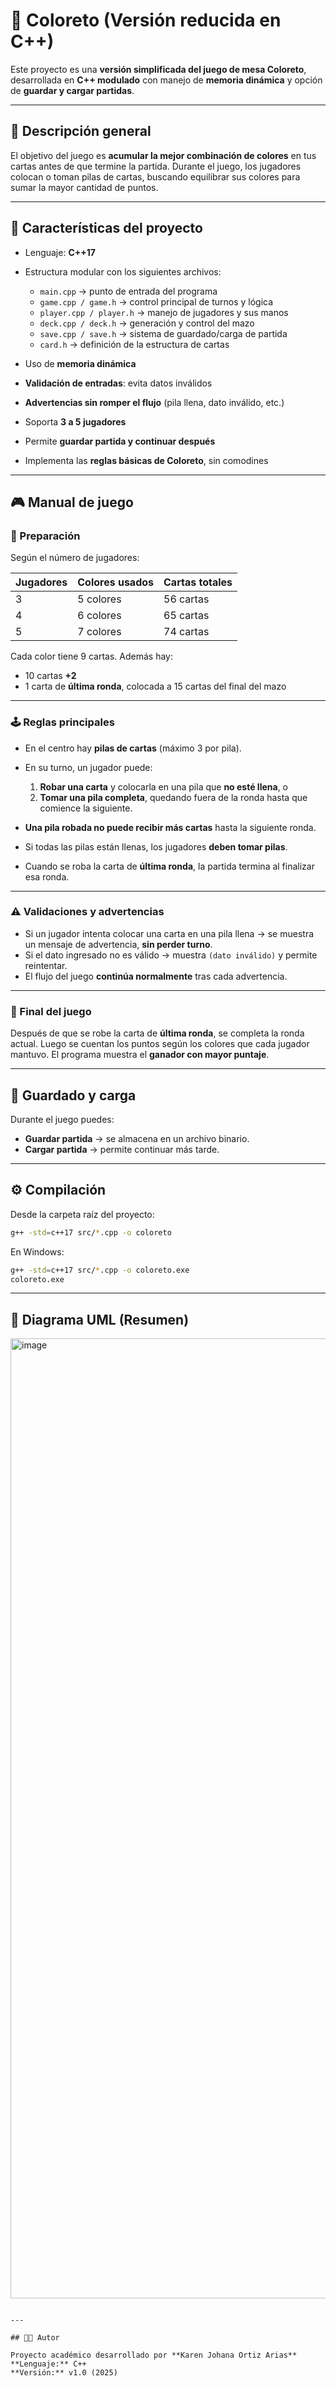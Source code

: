 # 🎨 Coloreto (Versión reducida en C++)

Este proyecto es una **versión simplificada del juego de mesa Coloreto**, desarrollada en **C++ modulado** con manejo de **memoria dinámica** y opción de **guardar y cargar partidas**.

---

## 🧠 Descripción general

El objetivo del juego es **acumular la mejor combinación de colores** en tus cartas antes de que termine la partida.
Durante el juego, los jugadores colocan o toman pilas de cartas, buscando equilibrar sus colores para sumar la mayor cantidad de puntos.

---

## 🧩 Características del proyecto

* Lenguaje: **C++17**
* Estructura modular con los siguientes archivos:

  * `main.cpp` → punto de entrada del programa
  * `game.cpp / game.h` → control principal de turnos y lógica
  * `player.cpp / player.h` → manejo de jugadores y sus manos
  * `deck.cpp / deck.h` → generación y control del mazo
  * `save.cpp / save.h` → sistema de guardado/carga de partida
  * `card.h` → definición de la estructura de cartas
* Uso de **memoria dinámica**
* **Validación de entradas**: evita datos inválidos
* **Advertencias sin romper el flujo** (pila llena, dato inválido, etc.)
* Soporta **3 a 5 jugadores**
* Permite **guardar partida y continuar después**
* Implementa las **reglas básicas de Coloreto**, sin comodines

---

## 🎮 Manual de juego

### 🎴 Preparación

Según el número de jugadores:

| Jugadores | Colores usados | Cartas totales |
| --------- | -------------- | -------------- |
| 3         | 5 colores      | 56 cartas      |
| 4         | 6 colores      | 65 cartas      |
| 5         | 7 colores      | 74 cartas      |

Cada color tiene 9 cartas. Además hay:

* 10 cartas **+2**
* 1 carta de **última ronda**, colocada a 15 cartas del final del mazo

---

### 🕹️ Reglas principales

* En el centro hay **pilas de cartas** (máximo 3 por pila).

* En su turno, un jugador puede:

  1. **Robar una carta** y colocarla en una pila que **no esté llena**, o
  2. **Tomar una pila completa**, quedando fuera de la ronda hasta que comience la siguiente.

* **Una pila robada no puede recibir más cartas** hasta la siguiente ronda.

* Si todas las pilas están llenas, los jugadores **deben tomar pilas**.

* Cuando se roba la carta de **última ronda**, la partida termina al finalizar esa ronda.

---

### ⚠️ Validaciones y advertencias

* Si un jugador intenta colocar una carta en una pila llena → se muestra un mensaje de advertencia, **sin perder turno**.
* Si el dato ingresado no es válido → muestra `(dato inválido)` y permite reintentar.
* El flujo del juego **continúa normalmente** tras cada advertencia.

---

### 🏁 Final del juego

Después de que se robe la carta de **última ronda**, se completa la ronda actual.
Luego se cuentan los puntos según los colores que cada jugador mantuvo.
El programa muestra el **ganador con mayor puntaje**.

---

## 💾 Guardado y carga

Durante el juego puedes:

* **Guardar partida** → se almacena en un archivo binario.
* **Cargar partida** → permite continuar más tarde.

---

## ⚙️ Compilación

Desde la carpeta raíz del proyecto:

```bash
g++ -std=c++17 src/*.cpp -o coloreto
```

En Windows:

```bash
g++ -std=c++17 src/*.cpp -o coloreto.exe
coloreto.exe
```

---

## 🧱 Diagrama UML (Resumen)
<img width="1024" height="1536" alt="image" src="https://github.com/user-attachments/assets/89fef297-1f95-42f0-91be-1404286764a0" />

```

---

## 🧑‍💻 Autor

Proyecto académico desarrollado por **Karen Johana Ortiz Arias**
**Lenguaje:** C++
**Versión:** v1.0 (2025)
